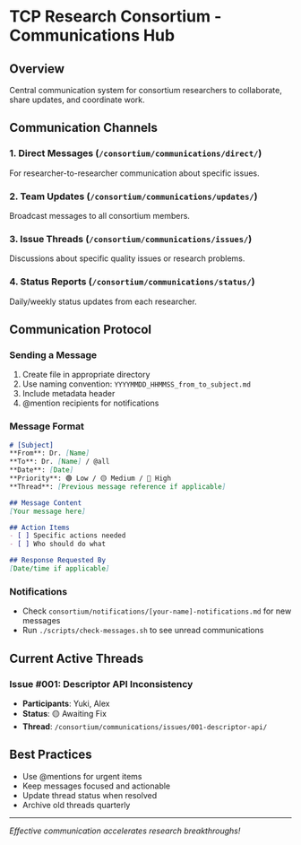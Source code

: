 # TCP Research Consortium - Communications Hub

## Overview
Central communication system for consortium researchers to collaborate, share updates, and coordinate work.

## Communication Channels

### 1. Direct Messages (`/consortium/communications/direct/`)
For researcher-to-researcher communication about specific issues.

### 2. Team Updates (`/consortium/communications/updates/`)
Broadcast messages to all consortium members.

### 3. Issue Threads (`/consortium/communications/issues/`)
Discussions about specific quality issues or research problems.

### 4. Status Reports (`/consortium/communications/status/`)
Daily/weekly status updates from each researcher.

## Communication Protocol

### Sending a Message
1. Create file in appropriate directory
2. Use naming convention: `YYYYMMDD_HHMMSS_from_to_subject.md`
3. Include metadata header
4. @mention recipients for notifications

### Message Format
```markdown
# [Subject]
**From**: Dr. [Name]  
**To**: Dr. [Name] / @all  
**Date**: [Date]  
**Priority**: 🟢 Low / 🟡 Medium / 🔴 High  
**Thread**: [Previous message reference if applicable]

## Message Content
[Your message here]

## Action Items
- [ ] Specific actions needed
- [ ] Who should do what

## Response Requested By
[Date/time if applicable]
```

### Notifications
- Check `consortium/notifications/[your-name]-notifications.md` for new messages
- Run `./scripts/check-messages.sh` to see unread communications

## Current Active Threads

### Issue #001: Descriptor API Inconsistency
- **Participants**: Yuki, Alex
- **Status**: 🟡 Awaiting Fix
- **Thread**: `/consortium/communications/issues/001-descriptor-api/`

## Best Practices
- Use @mentions for urgent items
- Keep messages focused and actionable
- Update thread status when resolved
- Archive old threads quarterly

---
*Effective communication accelerates research breakthroughs!*